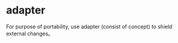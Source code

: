 # adapter
For purpose of portability, use adapter (consist of concept) to shield external changes。 
